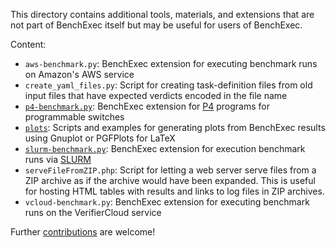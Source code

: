 <!--
This file is part of BenchExec, a framework for reliable benchmarking:
https://github.com/sosy-lab/benchexec

SPDX-FileCopyrightText: 2021 Dirk Beyer <https://www.sosy-lab.org>

SPDX-License-Identifier: Apache-2.0
-->

This directory contains additional tools, materials, and extensions
that are not part of BenchExec itself
but may be useful for users of BenchExec.

Content:
- `aws-benchmark.py`: BenchExec extension for executing benchmark runs on Amazon's AWS service
- `create_yaml_files.py`: Script for creating task-definition files from old input files that have expected verdicts encoded in the file name
- [`p4-benchmark.py`](p4): BenchExec extension for [P4](https://p4.org/) programs for programmable switches
- [`plots`](plots): Scripts and examples for generating plots from BenchExec results using Gnuplot or PGFPlots for LaTeX
- [`slurm-benchmark.py`](slurm): BenchExec extension for execution benchmark runs via [SLURM](https://slurm.schedmd.com/documentation.html)
- `serveFileFromZIP.php`: Script for letting a web server serve files from a ZIP archive as if the archive would have been expanded. This is useful for hosting HTML tables with results and links to log files in ZIP archives.
- `vcloud-benchmark.py`: BenchExec extension for executing benchmark runs on the VerifierCloud service

Further [contributions](https://github.com/sosy-lab/benchexec/pulls) are welcome!
